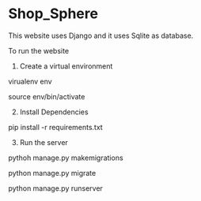 # Shop_Sphere

This website uses Django and it uses Sqlite as database.

To run the website

1) Create a virtual environment

virualenv env

source env/bin/activate

2) Install Dependencies

pip install -r requirements.txt

3) Run the server

pythoh manage.py makemigrations

python manage.py migrate

python manage.py runserver
